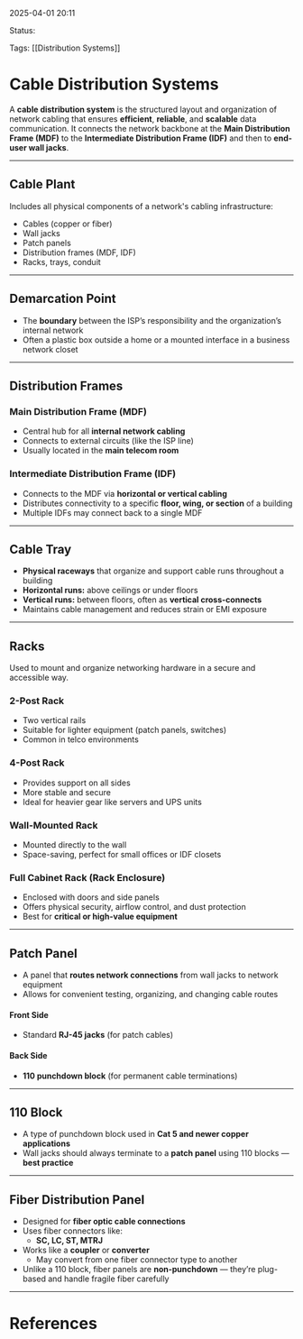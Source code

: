 2025-04-01 20:11

Status:

Tags: [[Distribution Systems]]

# Cable Distribution Systems

A **cable distribution system** is the structured layout and organization of network cabling that ensures **efficient**, **reliable**, and **scalable** data communication. It connects the network backbone at the **Main Distribution Frame (MDF)** to the **Intermediate Distribution Frame (IDF)** and then to **end-user wall jacks**.

---

## Cable Plant

Includes all physical components of a network's cabling infrastructure:

- Cables (copper or fiber)
- Wall jacks
- Patch panels
- Distribution frames (MDF, IDF)
- Racks, trays, conduit

---

## Demarcation Point

- The **boundary** between the ISP’s responsibility and the organization’s internal network
- Often a plastic box outside a home or a mounted interface in a business network closet

---

## Distribution Frames

### Main Distribution Frame (MDF)

- Central hub for all **internal network cabling**
- Connects to external circuits (like the ISP line)
- Usually located in the **main telecom room**

### Intermediate Distribution Frame (IDF)

- Connects to the MDF via **horizontal or vertical cabling**
- Distributes connectivity to a specific **floor, wing, or section** of a building
- Multiple IDFs may connect back to a single MDF

---

## Cable Tray

- **Physical raceways** that organize and support cable runs throughout a building
- **Horizontal runs:** above ceilings or under floors  
- **Vertical runs:** between floors, often as **vertical cross-connects**
- Maintains cable management and reduces strain or EMI exposure

---

## Racks

Used to mount and organize networking hardware in a secure and accessible way.

### 2-Post Rack

- Two vertical rails
- Suitable for lighter equipment (patch panels, switches)
- Common in telco environments

### 4-Post Rack

- Provides support on all sides
- More stable and secure
- Ideal for heavier gear like servers and UPS units

### Wall-Mounted Rack

- Mounted directly to the wall
- Space-saving, perfect for small offices or IDF closets

### Full Cabinet Rack (Rack Enclosure)

- Enclosed with doors and side panels
- Offers physical security, airflow control, and dust protection
- Best for **critical or high-value equipment**

---

## Patch Panel

- A panel that **routes network connections** from wall jacks to network equipment
- Allows for convenient testing, organizing, and changing cable routes

#### Front Side
- Standard **RJ-45 jacks** (for patch cables)

#### Back Side
- **110 punchdown block** (for permanent cable terminations)

---

## 110 Block

- A type of punchdown block used in **Cat 5 and newer copper applications**
- Wall jacks should always terminate to a **patch panel** using 110 blocks — **best practice**

---

## Fiber Distribution Panel

- Designed for **fiber optic cable connections**
- Uses fiber connectors like:
  - **SC, LC, ST, MTRJ**
- Works like a **coupler** or **converter**
  - May convert from one fiber connector type to another
- Unlike a 110 block, fiber panels are **non-punchdown** — they’re plug-based and handle fragile fiber carefully

---

# References
